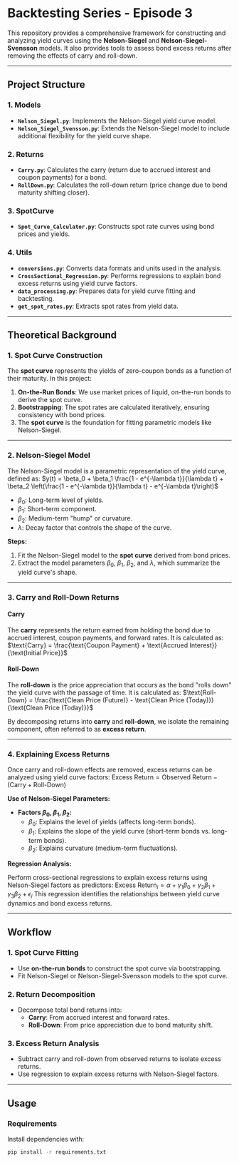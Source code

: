 # Backtesting Series - Episode 3

This repository provides a comprehensive framework for constructing and analyzing yield curves using the **Nelson-Siegel** and **Nelson-Siegel-Svensson** models. It also provides tools to assess bond excess returns after removing the effects of carry and roll-down.

---

## Project Structure

### 1. Models
- **`Nelson_Siegel.py`**: Implements the Nelson-Siegel yield curve model.
- **`Nelson_Siegel_Svensson.py`**: Extends the Nelson-Siegel model to include additional flexibility for the yield curve shape.

### 2. Returns
- **`Carry.py`**: Calculates the carry (return due to accrued interest and coupon payments) for a bond.
- **`RollDown.py`**: Calculates the roll-down return (price change due to bond maturity shifting closer).

### 3. SpotCurve
- **`Spot_Curve_Calculator.py`**: Constructs spot rate curves using bond prices and yields.

### 4. Utils
- **`conversions.py`**: Converts data formats and units used in the analysis.
- **`CrossSectional_Regression.py`**: Performs regressions to explain bond excess returns using yield curve factors.
- **`data_processing.py`**: Prepares data for yield curve fitting and backtesting.
- **`get_spot_rates.py`**: Extracts spot rates from yield data.

---

## Theoretical Background

### 1. Spot Curve Construction
The **spot curve** represents the yields of zero-coupon bonds as a function of their maturity. In this project:
1. **On-the-Run Bonds**: We use market prices of liquid, on-the-run bonds to derive the spot curve.
2. **Bootstrapping**: The spot rates are calculated iteratively, ensuring consistency with bond prices.
3. The **spot curve** is the foundation for fitting parametric models like Nelson-Siegel.

---

### 2. Nelson-Siegel Model
The Nelson-Siegel model is a parametric representation of the yield curve, defined as:
$y(t) = \beta_0 + \beta_1 \frac{1 - e^{-\lambda t}}{\lambda t} + \beta_2 \left(\frac{1 - e^{-\lambda t}}{\lambda t} - e^{-\lambda t}\right)$

- $\beta_0$: Long-term level of yields.
- $\beta_1$: Short-term component.
- $\beta_2$: Medium-term "hump" or curvature.
- $\lambda$: Decay factor that controls the shape of the curve.

**Steps:**
1. Fit the Nelson-Siegel model to the **spot curve** derived from bond prices.
2. Extract the model parameters $\beta_0$, $\beta_1$, $\beta_2$, and $\lambda$, which summarize the yield curve's shape.

---

### 3. Carry and Roll-Down Returns

#### Carry
The **carry** represents the return earned from holding the bond due to accrued interest, coupon payments, and forward rates. It is calculated as:
$\text{Carry} = \frac{\text{Coupon Payment} + \text{Accrued Interest}}{\text{Initial Price}}$

#### Roll-Down
The **roll-down** is the price appreciation that occurs as the bond "rolls down" the yield curve with the passage of time. It is calculated as:
$\text{Roll-Down} = \frac{\text{Clean Price (Future)} - \text{Clean Price (Today)}}{\text{Clean Price (Today)}}$

By decomposing returns into **carry** and **roll-down**, we isolate the remaining component, often referred to as **excess return**.

---

### 4. Explaining Excess Returns
Once carry and roll-down effects are removed, excess returns can be analyzed using yield curve factors:
$\text{Excess Return} = \text{Observed Return} - (\text{Carry} + \text{Roll-Down})$

**Use of Nelson-Siegel Parameters:**

- **Factors $\beta_0$, $\beta_1$, $\beta_2$:**
  - $\beta_0$: Explains the level of yields (affects long-term bonds).
  - $\beta_1$: Explains the slope of the yield curve (short-term bonds vs. long-term bonds).
  - $\beta_2$: Explains curvature (medium-term fluctuations).

**Regression Analysis:**

Perform cross-sectional regressions to explain excess returns using Nelson-Siegel factors as predictors:
$\text{Excess Return}_i = \alpha + \gamma_1 \beta_0 + \gamma_2 \beta_1 + \gamma_3 \beta_2 + \epsilon_i$
This regression identifies the relationships between yield curve dynamics and bond excess returns.

---

## Workflow

### 1. Spot Curve Fitting
- Use **on-the-run bonds** to construct the spot curve via bootstrapping.
- Fit Nelson-Siegel or Nelson-Siegel-Svensson models to the spot curve.

### 2. Return Decomposition
- Decompose total bond returns into:
  - **Carry**: From accrued interest and forward rates.
  - **Roll-Down**: From price appreciation due to bond maturity shift.

### 3. Excess Return Analysis
- Subtract carry and roll-down from observed returns to isolate excess returns.
- Use regression to explain excess returns with Nelson-Siegel factors.

---

## Usage

### Requirements
Install dependencies with:
```bash
pip install -r requirements.txt
